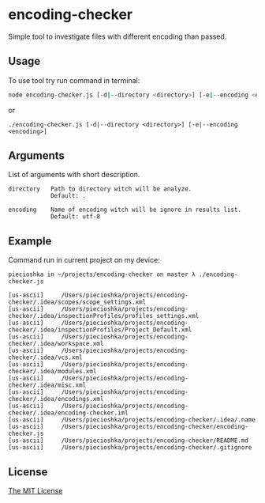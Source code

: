 # encoding-checker

Simple tool to investigate files with different encoding than passed.

## Usage

To use tool try run command in terminal:

```bash
node encoding-checker.js [-d|--directory <directory>] [-e|--encoding <encoding>]
```

or

```
./encoding-checker.js [-d|--directory <directory>] [-e|--encoding <encoding>]
```

## Arguments

List of arguments with short description.

```
directory   Path to directory witch will be analyze.
            Default: .

encoding    Name of encoding witch will be ignore in results list.
            Default: utf-8
```

## Example

Command run in current project on my device:

```
piecioshka in ~/projects/encoding-checker on master λ ./encoding-checker.js

[us-ascii]     /Users/piecioshka/projects/encoding-checker/.idea/scopes/scope_settings.xml
[us-ascii]     /Users/piecioshka/projects/encoding-checker/.idea/inspectionProfiles/profiles_settings.xml
[us-ascii]     /Users/piecioshka/projects/encoding-checker/.idea/inspectionProfiles/Project_Default.xml
[us-ascii]     /Users/piecioshka/projects/encoding-checker/.idea/workspace.xml
[us-ascii]     /Users/piecioshka/projects/encoding-checker/.idea/vcs.xml
[us-ascii]     /Users/piecioshka/projects/encoding-checker/.idea/modules.xml
[us-ascii]     /Users/piecioshka/projects/encoding-checker/.idea/misc.xml
[us-ascii]     /Users/piecioshka/projects/encoding-checker/.idea/encodings.xml
[us-ascii]     /Users/piecioshka/projects/encoding-checker/.idea/encoding-checker.iml
[us-ascii]     /Users/piecioshka/projects/encoding-checker/.idea/.name
[us-ascii]     /Users/piecioshka/projects/encoding-checker/encoding-checker.js
[us-ascii]     /Users/piecioshka/projects/encoding-checker/README.md
[us-ascii]     /Users/piecioshka/projects/encoding-checker/.gitignore
```

## License

[The MIT License](http://piecioshka.mit-license.org)
